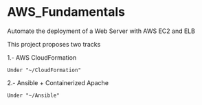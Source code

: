 # AWS_Fundamentals
Automate the deployment of a Web Server with AWS EC2 and ELB 

This project proposes two tracks

1.- AWS CloudFormation
 
	Under "~/CloudFormation"

2.- Ansible + Containerized Apache

	Under "~/Ansible"
